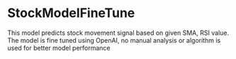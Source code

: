 # StockModelFineTune
This model predicts stock movement signal based on given SMA, RSI value. The model is fine tuned using OpenAI, no manual analysis or algorithm is used for better model performance

